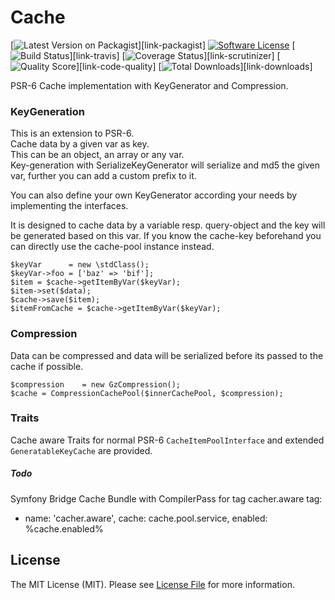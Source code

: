 # Cache

[![Latest Version on Packagist][ico-version]][link-packagist]
[![Software License][ico-license]](LICENSE.md)
[![Build Status][ico-travis]][link-travis]
[![Coverage Status][ico-scrutinizer]][link-scrutinizer]
[![Quality Score][ico-code-quality]][link-code-quality]
[![Total Downloads][ico-downloads]][link-downloads]

PSR-6 Cache implementation with KeyGenerator and Compression.

### KeyGeneration
This is an extension to PSR-6.  
Cache data by a given var as key.  
This can be an object, an array or any var.  
Key-generation with SerializeKeyGenerator will serialize and md5 the given var, further you can add a custom prefix to it.  

You can also define your own KeyGenerator according your needs by implementing the interfaces.

It is designed to cache data by a variable resp. query-object and the key will be generated based on this var.
If you know the cache-key beforehand you can directly use the cache-pool instance instead.  

    $keyVar      = new \stdClass();
    $keyVar->foo = ['baz' => 'bif'];
    $item = $cache->getItemByVar($keyVar);
    $item->set($data);
    $cache->save($item);
    $itemFromCache = $cache->getItemByVar($keyVar);


### Compression
Data can be compressed and data will be serialized before its passed to the cache if possible.

    $compression    = new GzCompression();
    $cache = CompressionCachePool($innerCachePool, $compression);


### Traits
Cache aware Traits for normal PSR-6 `CacheItemPoolInterface` and extended `GeneratableKeyCache` are provided.

##### Todo
Symfony Bridge Cache Bundle
with CompilerPass for tag cacher.aware
tag:
  - name: 'cacher.aware', cache: cache.pool.service, enabled: %cache.enabled%

## License

The MIT License (MIT). Please see [License File](LICENSE.md) for more information.

[ico-version]: https://img.shields.io/packagist/v/freshcells/cache.svg?style=flat-square
[ico-license]: https://img.shields.io/badge/license-MIT-brightgreen.svg?style=flat-square
[ico-travis]: https://img.shields.io/travis/freshcells/cache/master.svg?style=flat-square
[ico-scrutinizer]: https://img.shields.io/scrutinizer/coverage/g/freshcells/cache.svg?style=flat-square
[ico-code-quality]: https://img.shields.io/scrutinizer/g/freshcells/cache.svg?style=flat-square
[ico-downloads]: https://img.shields.io/packagist/dt/freshcells/cache.svg?style=flat-square
